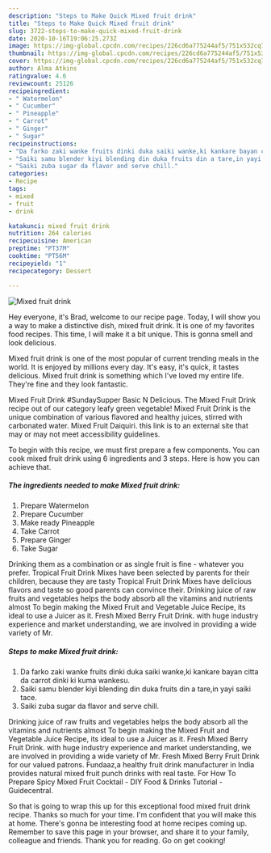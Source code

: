 ```yaml
---
description: "Steps to Make Quick Mixed fruit drink"
title: "Steps to Make Quick Mixed fruit drink"
slug: 3722-steps-to-make-quick-mixed-fruit-drink
date: 2020-10-16T19:06:25.273Z
image: https://img-global.cpcdn.com/recipes/226cd6a775244af5/751x532cq70/mixed-fruit-drink-recipe-main-photo.jpg
thumbnail: https://img-global.cpcdn.com/recipes/226cd6a775244af5/751x532cq70/mixed-fruit-drink-recipe-main-photo.jpg
cover: https://img-global.cpcdn.com/recipes/226cd6a775244af5/751x532cq70/mixed-fruit-drink-recipe-main-photo.jpg
author: Alma Atkins
ratingvalue: 4.6
reviewcount: 25126
recipeingredient:
- " Watermelon"
- " Cucumber"
- " Pineapple"
- " Carrot"
- " Ginger"
- " Sugar"
recipeinstructions:
- "Da farko zaki wanke fruits dinki duka saiki wanke,ki kankare bayan citta da carrot dinki ki kuma wankesu."
- "Saiki samu blender kiyi blending din duka fruits din a tare,in yayi saiki tace."
- "Saiki zuba sugar da flavor and serve chill."
categories:
- Recipe
tags:
- mixed
- fruit
- drink

katakunci: mixed fruit drink 
nutrition: 264 calories
recipecuisine: American
preptime: "PT37M"
cooktime: "PT56M"
recipeyield: "1"
recipecategory: Dessert

---
```



![Mixed fruit drink](https://img-global.cpcdn.com/recipes/226cd6a775244af5/751x532cq70/mixed-fruit-drink-recipe-main-photo.jpg)

Hey everyone, it's Brad, welcome to our recipe page. Today, I will show you a way to make a distinctive dish, mixed fruit drink. It is one of my favorites food recipes. This time, I will make it a bit unique. This is gonna smell and look delicious.

Mixed fruit drink is one of the most popular of current trending meals in the world. It is enjoyed by millions every day. It's easy, it's quick, it tastes delicious. Mixed fruit drink is something which I've loved my entire life. They're fine and they look fantastic.

Mixed Fruit Drink #SundaySupper Basic N Delicious. The Mixed Fruit Drink recipe out of our category leafy green vegetable! Mixed Fruit Drink is the unique combination of various flavored and healthy juices, stirred with carbonated water. Mixed Fruit Daiquiri. this link is to an external site that may or may not meet accessibility guidelines.


To begin with this recipe, we must first prepare a few components. You can cook mixed fruit drink using 6 ingredients and 3 steps. Here is how you can achieve that.

<!--inarticleads1-->

##### The ingredients needed to make Mixed fruit drink:

1. Prepare  Watermelon
1. Prepare  Cucumber
1. Make ready  Pineapple
1. Take  Carrot
1. Prepare  Ginger
1. Take  Sugar


Drinking them as a combination or as single fruit is fine - whatever you prefer. Tropical Fruit Drink Mixes have been selected by parents for their children, because they are tasty Tropical Fruit Drink Mixes have delicious flavors and taste so good parents can convince their. Drinking juice of raw fruits and vegetables helps the body absorb all the vitamins and nutrients almost To begin making the Mixed Fruit and Vegetable Juice Recipe, its ideal to use a Juicer as it. Fresh Mixed Berry Fruit Drink. with huge industry experience and market understanding, we are involved in providing a wide variety of Mr. 

<!--inarticleads2-->

##### Steps to make Mixed fruit drink:

1. Da farko zaki wanke fruits dinki duka saiki wanke,ki kankare bayan citta da carrot dinki ki kuma wankesu.
1. Saiki samu blender kiyi blending din duka fruits din a tare,in yayi saiki tace.
1. Saiki zuba sugar da flavor and serve chill.


Drinking juice of raw fruits and vegetables helps the body absorb all the vitamins and nutrients almost To begin making the Mixed Fruit and Vegetable Juice Recipe, its ideal to use a Juicer as it. Fresh Mixed Berry Fruit Drink. with huge industry experience and market understanding, we are involved in providing a wide variety of Mr. Fresh Mixed Berry Fruit Drink for our valued patrons. Fundaaz,a healthy fruit drink manufacturer in India provides natural mixed fruit punch drinks with real taste. For How To Prepare Spicy Mixed Fruit Cocktail - DIY Food &amp; Drinks Tutorial - Guidecentral. 

So that is going to wrap this up for this exceptional food mixed fruit drink recipe. Thanks so much for your time. I'm confident that you will make this at home. There's gonna be interesting food at home recipes coming up. Remember to save this page in your browser, and share it to your family, colleague and friends. Thank you for reading. Go on get cooking!
